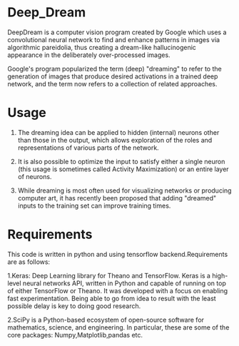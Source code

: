 # Deep_Dream

DeepDream is a computer vision program created by Google which uses a convolutional neural network to find and enhance patterns in images via algorithmic pareidolia, thus creating a dream-like hallucinogenic appearance in the deliberately over-processed images.

Google's program popularized the term (deep) "dreaming" to refer to the generation of images that produce desired activations in a trained deep network, and the term now refers to a collection of related approaches.



# Usage

1. The dreaming idea can be applied to hidden (internal) neurons other than those in the output, which allows exploration of the roles and representations of various parts of the network.

2. It is also possible to optimize the input to satisfy either a single neuron (this usage is sometimes called Activity Maximization) or an entire layer of neurons.

3. While dreaming is most often used for visualizing networks or producing computer art, it has recently been proposed that adding "dreamed" inputs to the training set can improve training times.


# Requirements

This code is written in python and using tensorflow backend.Requirements are as follows:

1.Keras: Deep Learning library for Theano and TensorFlow.
  Keras is a high-level neural networks API, written in Python and capable of running on top of either TensorFlow or Theano. It   was developed with a focus on enabling fast experimentation. Being able to go from idea to result with the least possible       delay is key to doing good research.

2.SciPy is a Python-based ecosystem of open-source software for mathematics, science, and engineering. In particular, these are some of the core packages: Numpy,Matplotlib,pandas etc.

